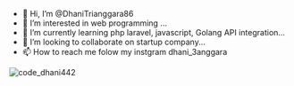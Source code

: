 - 👋 Hi, I’m @DhaniTrianggara86
- 👀 I’m interested in web programming ...
- 🌱 I’m currently learning php laravel, javascript, Golang API integration...
- 💞️ I’m looking to collaborate on startup company...
- 📫 How to reach me folow my instgram dhani_3anggara
  
![code_dhani442](https://github.com/DhaniTrianggara86/DhaniTrianggara86/assets/45836868/4c8c5c33-5ddc-490d-bfe4-bb5a84544739)
